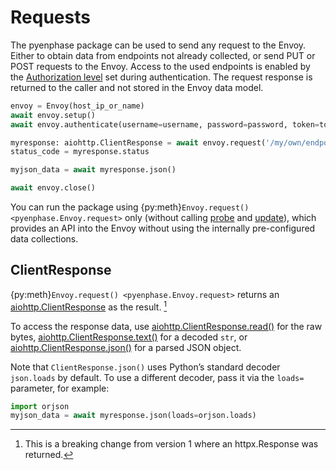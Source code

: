 # Requests

The pyenphase package can be used to send any request to the Envoy. Either to obtain data from endpoints not already collected, or send PUT or POST requests to the Envoy. Access to the used endpoints is enabled by the [Authorization level](./usage_authentication.md#authorization-levels) set during authentication. The request response is returned to the caller and not stored in the Envoy data model.

```python
envoy = Envoy(host_ip_or_name)
await envoy.setup()
await envoy.authenticate(username=username, password=password, token=token)

myresponse: aiohttp.ClientResponse = await envoy.request('/my/own/endpoint')
status_code = myresponse.status

myjson_data = await myresponse.json()

await envoy.close()
```

You can run the package using {py:meth}`Envoy.request() <pyenphase.Envoy.request>` only (without calling [probe](usage_intro.md#probe) and [update](usage_intro.md#update)), which provides an API into the Envoy without using the internally pre-configured data collections.

## ClientResponse

{py:meth}`Envoy.request() <pyenphase.Envoy.request>` returns an [aiohttp.ClientResponse](https://docs.aiohttp.org/en/stable/client_reference.html#aiohttp.ClientResponse) as the result. [^1]

[^1]: This is a breaking change from version 1 where an httpx.Response was returned.

To access the response data, use [aiohttp.ClientResponse.read()](https://docs.aiohttp.org/en/stable/client_reference.html#aiohttp.ClientResponse.read) for the raw bytes, [aiohttp.ClientResponse.text()](https://docs.aiohttp.org/en/stable/client_reference.html#aiohttp.ClientResponse.text) for a decoded `str`, or [aiohttp.ClientResponse.json()](https://docs.aiohttp.org/en/stable/client_reference.html#aiohttp.ClientResponse.json) for a parsed JSON object.

Note that `ClientResponse.json()` uses Python’s standard decoder `json.loads` by default. To use a different decoder, pass it via the `loads=` parameter, for example:

```python
import orjson
myjson_data = await myresponse.json(loads=orjson.loads)
```
